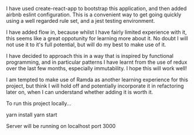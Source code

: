 I have used create-react-app to bootstrap this application, and then added airbnb eslint configuration.  This is a convenient way to get going quickly using a well regarded rule set, and a jest testing environment.  

I have added flow in, because whilst I have fairly limited experience with it, this seems like a great oppotunity for learning more about it.  No doubt I will not use it to it's full potential, but will do my best to make use of it.

I have decided to approach this in a way that is inspired by functional programming, and in particular patterns I have learnt from the use of redux over the last few months, especially immutability.  I hope this will work well!

I am tempted to make use of Ramda as another learning experience for this project, but think I will hold off and potentially incorporate it in refactoring later on, when I can understand whether adding it is worth it.


To run this project locally...

yarn install
yarn start

Server will be running on localhost port 3000
